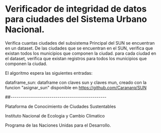 # Verificador de integridad de datos para ciudades del Sistema Urbano Nacional.

Verifica cuantas ciudades del subsistema Principal del SUN se encuentran en un dataset.
De las ciudades que se encuentran en el SUN, verifica que existan todos los municipios que componen la ciudad.
para cada ciudad en el dataset, verifica que existan registros para todos los municipios que componen la ciudad. 

El algoritmo espera las siguientes entradas:

dataframe_sun:  dataframe con claves sun y claves mun, creado con la funcion "asignar_sun" disponible en https://github.com/Caranarq/SUN

##-------------------------------------------------

Plataforma de Conocimiento de Ciudades Sustentables 

Instituto Nacional de Ecologia y Cambio Climatico

Programa de las Naciones Unidas para el Desarrollo.